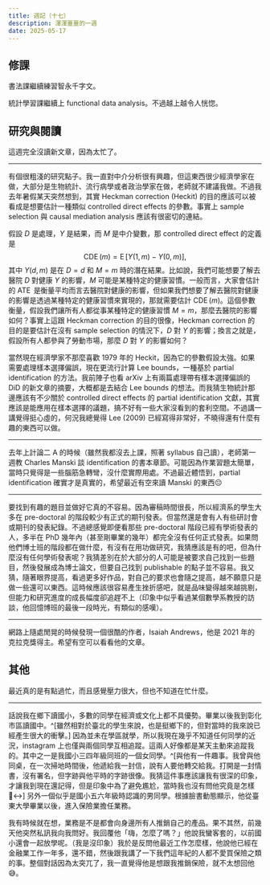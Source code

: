 ```yaml
---
title: 週記（十七）
description: 渾渾噩噩的一週
date: 2025-05-17
---
```


## 修課

書法課繼續練習智永千字文。

統計學習課繼續上 functional data analysis。不過越上越令人恍惚。

## 研究與閱讀

這週完全沒讀新文章，因為太忙了。

---

有個很粗淺的研究點子。我一直對中介分析很有興趣，但這東西很少經濟學家在做，大部分是生物統計、流行病學或者政治學家在做，老師就不建議我做。不過我去年暑假某天突然想到，其實 Heckman correction (Heckit) 的目的應該可以被看成是想要估計一種類似 controlled direct effects 的參數。事實上 sample selection 與 causal mediation analysis 應該有很密切的連結。

假設 $D$ 是處理，$Y$ 是結果，而 $M$ 是中介變數，那 controlled direct effect 的定義是
$$
\operatorname{CDE}(m) = \operatorname{E}[Y(1, m) - Y(0, m)],
$$
其中 $Y(d, m)$ 是在 $D = d$ 和 $M = m$ 時的潛在結果。比如說，我們可能想要了解去醫院 $D$ 對健康 $Y$ 的影響，$M$ 可能是某種特定的健康習慣。一般而言，大家會估計的 $\operatorname{ATE}$ 是衡量平均而言去醫院對健康的影響，但如果我們想要了解去醫院對健康的影響是透過某種特定的健康習慣來實現的，那就需要估計 $\operatorname{CDE}(m)$。這個參數衡量，假設我們讓所有人都從事某種特定的健康習慣 $M = m$，那麼去醫院的影響如何？事實上這跟 Heckman correction 的目的很像，Heckman correction 的目的是要估計在沒有 sample selection 的情況下，$D$ 對 $Y$ 的影響；換言之就是，假設所有人都參與了勞動市場，那麼 $D$ 對 $Y$ 的影響如何？

當然現在經濟學家不那麼喜歡 1979 年的 Heckit，因為它的參數假設太強。如果需要處理樣本選擇偏誤，現在更流行計算 Lee bounds，一種基於 partial identification 的方法。我前陣子也看 arXiv 上有兩篇處理帶有樣本選擇偏誤的 DiD 的新文章的摘要，大概都是去結合 Lee bounds 的想法。而我猜生物統計那邊應該有不少關於 controlled direct effects 的 partial identification 文獻，其實應該是能應用在樣本選擇的議題，搞不好有一些大家沒看到的套利空間。不過講一講覺得挺心虛的，何況我總覺得 Lee (2009) 已經寫得非常好，不曉得還有什麼有趣的東西可以做。

---

去年上計論二 A 的時候（雖然我都沒去上課，照著 syllabus 自己讀），老師第一週教 Charles Manski 談 identification 的書本章節。可能因為作業習題太簡單，當時只覺得是一些腦筋急轉彎，沒什麼實際用處。不過最近體悟到，partial identification 確實才是真實的，希望最近有空來讀 Manski 的東西😔

---

要找到有趣的題目並做好它真的不容易。因為審稿時間很長，所以經濟系的學生大多在 pre-doctoral 的階段較少有正式的期刊發表。但當然還是會有人有些研討會或期刊的發表紀錄。不過總感覺即便看那些 pre-doctoral 階段已經有學術發表的人，多半在 PhD 幾年內（甚至剛畢業的幾年）都完全沒有任何正式發表。如果問他們博士班的階段都在做什麼，有沒有在用功做研究，我猜應該是有的吧，但為什麼沒有任何學術發表呢？我猜差別在於大部分的人可能是被要求自己找到一些題目，然後發展成為博士論文，但要自己找到 publishable 的點子並不容易。我又猜，隨著眼界提高，看過更多好作品，對自己的要求也會隨之提高，越不願意只是做一些還可以東西。這時候應該很容易產生挫折感吧，就是品味變得越來越挑剔，但能力和研究進度的成長幅度卻追趕不上（印象中似乎看過某個數學系教授的訪談，他回憶博班的最後一段時光，有類似的感嘆）。

---

網路上隨處閒晃的時候發現一個很酷的作者，Isaiah Andrews，他是 2021 年的克拉克獎得主。希望有空可以看看他的文章。

## 其他

最近真的是有點過忙，而且感覺壓力很大，但也不知道在忙什麼。

---

話說我在鄉下讀國小，多數的同學在經濟或文化上都不具優勢。畢業以後我到彰化市區讀國中。^[雖然相對於臺北的學生來說，也是挺鄉下的，但對當時的我來說已經產生很大的衝擊。] 因為並未在學區就學，所以我現在幾乎不知道任何同學的近況，instagram 上也僅與兩個同學互相追蹤。這兩人好像都是某天主動來追蹤我的。其中之一是我國小三四年級同班的一個女同學。^[與他有一件趣事。我曾與他同桌，在一次掃地時間後，他遞給我一封信，說有人要他轉交給我。打開是一封情書，沒有署名，但字跡與他平時的字跡很像。我猜這件事應該讓我有很深的印象，才讓我到現在還記得，但是印象中為了避免尷尬，當時我也沒有問他究竟是怎樣🙂‍↔️] 另外一個似乎是國小五六年級時認識的男同學。根據臉書動態顯示，他從臺東大學畢業以後，進入保險業擔任業務。

我有時候就在想，業務是不是都會向身邊所有人推銷自己的產品。果不其然，前幾天他突然私訊我向我問好。我回覆他「嗨，怎麼了嗎？」他說我蠻客套的，以前國小還會一起放學呢。（我是沒印象）我於是反問他最近工作怎麼樣，他說他已經在金融業工作一年多，還不錯，然後跟我講了一下我們這年紀的人都不愛買保險之類的事。整個對話因為太突兀了，我一直覺得他是想跟我推銷保險，就不太想回他😅。